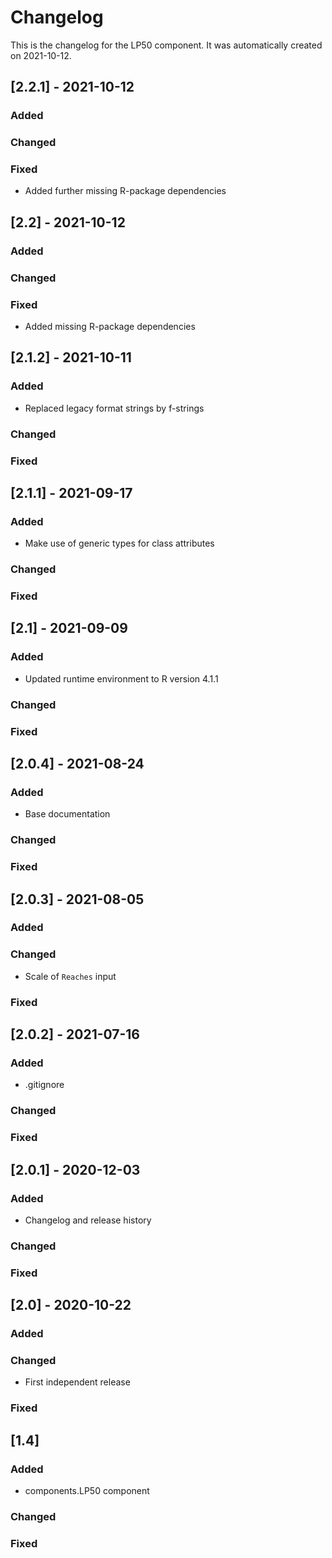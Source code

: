 # Changelog
This is the changelog for the LP50 component. It was automatically created on 2021-10-12.

## [2.2.1] - 2021-10-12

### Added

### Changed

### Fixed
- Added further missing R-package dependencies


## [2.2] - 2021-10-12

### Added

### Changed

### Fixed
- Added missing R-package dependencies


## [2.1.2] - 2021-10-11

### Added
- Replaced legacy format strings by f-strings

### Changed

### Fixed


## [2.1.1] - 2021-09-17

### Added
- Make use of generic types for class attributes

### Changed

### Fixed


## [2.1] - 2021-09-09

### Added
- Updated runtime environment to R version 4.1.1

### Changed

### Fixed


## [2.0.4] - 2021-08-24

### Added
- Base documentation

### Changed

### Fixed


## [2.0.3] - 2021-08-05

### Added

### Changed
- Scale of `Reaches` input

### Fixed


## [2.0.2] - 2021-07-16

### Added
- .gitignore

### Changed

### Fixed


## [2.0.1] - 2020-12-03

### Added
- Changelog and release history

### Changed

### Fixed


## [2.0] - 2020-10-22

### Added

### Changed
- First independent release

### Fixed


## [1.4]

### Added
- components.LP50 component

### Changed

### Fixed
